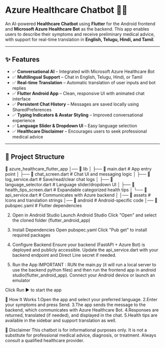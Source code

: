 # Azure Healthcare Chatbot 🏥🤖

An AI-powered **Healthcare Chatbot** using **Flutter** for the Android frontend and **Microsoft Azure Healthcare Bot** as the backend. This app enables users to describe their symptoms and receive preliminary medical advice, with support for real-time translation in **English, Telugu, Hindi, and Tamil**.

---

## ✨ Features

- ✅ **Conversational AI** – Integrated with Microsoft Azure Healthcare Bot  
- ✅ **Multilingual Support** – Chat in English, Telugu, Hindi, or Tamil  
- ✅ **Real-time Translation** – Automatic translation of user inputs and bot replies  
- ✅ **Flutter Android App** – Clean, responsive UI with animated chat interface  
- ✅ **Persistent Chat History** – Messages are saved locally using SharedPreferences  
- ✅ **Typing Indicators & Avatar Styling** – Improved conversational experience  
- ✅ **Language Slider & Dropdown UI** – Easy language selection  
- ✅ **Healthcare Disclaimer** – Encourages users to seek professional medical advice  

---

## 📂 Project Structure
📁 azure_healthcare_flutter_app │── 
📁 lib │ ├──
📜 main.dart # App entry point 
│ ├── 📜 chat_screen.dart # Chat UI and messaging logic 
│ ├── 📜 log_service.dart # Save/read/clear chat logs
│ ├── 📜 language_selector.dart # Language slider/dropdown UI 
│ ├── 📜 health_tips_screen.dart # Expandable categorized health tips 
│ └── 📜 api_service.dart # Communicates with Azure backend 
│ │── 📁 assets # Icons and translation strings 
     │── 📁 android # Android-specific code
     │── 📜 pubspec.yaml # Flutter dependencies


2. Open in Android Studio
Launch Android Studio
Click "Open" and select the cloned folder (flutter_android_app)


3. Install Dependencies
Open pubspec.yaml
Click "Pub get" to install required packages

4. Configure Backend
Ensure your backend (FastAPI + Azure Bot) is deployed and publicly accessible. Update the api_service.dart with your backend endpoint and Direct Line secret if needed.

5. Run the App
IMPORTANT :
RUN the main.py (it will run a local server to use the backend python files) and then run the frontend app in android studio(flutter_android_app).
Connect your Android device or launch an emulator

Click Run ▶️ to start the app

💬 How It Works
1.Open the app and select your preferred language.
2.Enter your symptoms and press Send.
3.The app sends the message to the backend, which communicates with Azure Healthcare Bot.
4.Responses are returned, translated (if needed), and displayed in the chat.
5.Health tips are available in the sidebar and support translation as well.

📌 Disclaimer
This chatbot is for informational purposes only. It is not a substitute for professional medical advice, diagnosis, or treatment. Always consult a qualified healthcare provider.
